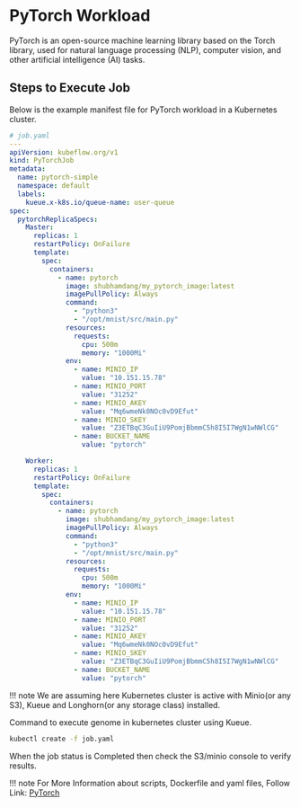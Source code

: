 # PyTorch Workload
PyTorch is an open-source machine learning library based on the Torch library, used for natural language processing (NLP), computer vision, and other artificial intelligence (AI) tasks.


## Steps to Execute Job
Below is the example manifest file for PyTorch workload in a Kubernetes cluster.
```yaml
# job.yaml
---
apiVersion: kubeflow.org/v1
kind: PyTorchJob
metadata:
  name: pytorch-simple
  namespace: default
  labels:
    kueue.x-k8s.io/queue-name: user-queue
spec:
  pytorchReplicaSpecs:
    Master:
      replicas: 1
      restartPolicy: OnFailure
      template:
        spec:
          containers:
            - name: pytorch
              image: shubhamdang/my_pytorch_image:latest
              imagePullPolicy: Always
              command:
                - "python3"
                - "/opt/mnist/src/main.py"
              resources:
                requests:
                  cpu: 500m
                  memory: "1000Mi"
              env:
                - name: MINIO_IP
                  value: "10.151.15.78"
                - name: MINIO_PORT
                  value: "31252"
                - name: MINIO_AKEY
                  value: "Mq6wmeNk0NOc0vD9Efut"
                - name: MINIO_SKEY
                  value: "Z3ETBqC3GuIiU9PomjBbmmC5h8I5I7WgN1wNWlCG"
                - name: BUCKET_NAME
                  value: "pytorch"

    Worker:
      replicas: 1
      restartPolicy: OnFailure
      template:
        spec:
          containers:
            - name: pytorch
              image: shubhamdang/my_pytorch_image:latest
              imagePullPolicy: Always
              command:
                - "python3"
                - "/opt/mnist/src/main.py"
              resources:
                requests:
                  cpu: 500m
                  memory: "1000Mi"
              env:
                - name: MINIO_IP
                  value: "10.151.15.78"
                - name: MINIO_PORT
                  value: "31252"
                - name: MINIO_AKEY
                  value: "Mq6wmeNk0NOc0vD9Efut"
                - name: MINIO_SKEY
                  value: "Z3ETBqC3GuIiU9PomjBbmmC5h8I5I7WgN1wNWlCG"
                - name: BUCKET_NAME
                  value: "pytorch"
```
!!! note
        We are assuming here Kubernetes cluster is active with Minio(or any S3), Kueue and Longhorn(or any storage class) installed.

Command to execute genome in kubernetes cluster using Kueue.

```bash
kubectl create -f job.yaml
```

When the job status is Completed then check the S3/minio console to verify results.

!!! note
    For More Information about scripts, Dockerfile and yaml files, Follow Link: [PyTorch](https://github.com/shubhamdang/hpc-on-k8s/tree/main/workloads/pytorch)